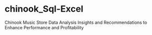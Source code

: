 # chinook_Sql-Excel
Chinook Music Store Data Analysis Insights and Recommendations to Enhance Performance and Profitability
